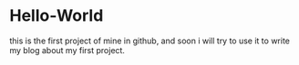 # Hello-World
this is the first project of mine in github, and soon i will try to use it to write my blog about my first project.
